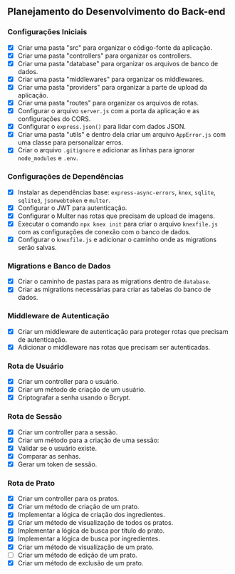 ## Planejamento do Desenvolvimento do Back-end

### Configurações Iniciais

- [x] Criar uma pasta "src" para organizar o código-fonte da aplicação.
- [x] Criar uma pasta "controllers" para organizar os controllers.
- [x] Criar uma pasta "database" para organizar os arquivos de banco de dados.
- [x] Criar uma pasta "middlewares" para organizar os middlewares.
- [x] Criar uma pasta "providers" para organizar a parte de upload da aplicação.
- [x] Criar uma pasta "routes" para organizar os arquivos de rotas.
- [x] Configurar o arquivo `server.js` com a porta da aplicação e as configurações do CORS.
- [x] Configurar o `express.json()` para lidar com dados JSON.
- [x] Criar uma pasta "utils" e dentro dela criar um arquivo `AppError.js` com uma classe para personalizar erros.
- [x] Criar o arquivo `.gitignore` e adicionar as linhas para ignorar `node_modules` e `.env`.

### Configurações de Dependências

- [x] Instalar as dependências base: `express-async-errors`, `knex`, `sqlite`, `sqlite3`, `jsonwebtoken` e `multer`.
- [x] Configurar o JWT para autenticação.
- [x] Configurar o Multer nas rotas que precisam de upload de imagens.
- [x] Executar o comando `npx knex init` para criar o arquivo `knexfile.js` com as configurações de conexão com o banco de dados.
- [x] Configurar o `knexfile.js` e adicionar o caminho onde as migrations serão salvas.

### Migrations e Banco de Dados

- [x] Criar o caminho de pastas para as migrations dentro de `database`.
- [x] Criar as migrations necessárias para criar as tabelas do banco de dados.

### Middleware de Autenticação

- [x] Criar um middleware de autenticação para proteger rotas que precisam de autenticação.
- [x] Adicionar o middleware nas rotas que precisam ser autenticadas.

### Rota de Usuário

- [x] Criar um controller para o usuário.
- [x] Criar um método de criação de um usuário.
- [x] Criptografar a senha usando o Bcrypt.

### Rota de Sessão

- [x] Criar um controller para a sessão.
- [x] Criar um método para a criação de uma sessão:
- [x] Validar se o usuário existe.
- [x] Comparar as senhas.
- [x] Gerar um token de sessão.

### Rota de Prato

- [x] Criar um controller para os pratos.
- [x] Criar um método de criação de um prato.
- [x] Implementar a lógica de criação dos ingredientes.
- [x] Criar um método de visualização de todos os pratos.
- [x] Implementar a lógica de busca por título do prato.
- [x] Implementar a lógica de busca por ingredientes.
- [x] Criar um método de visualização de um prato.
- [ ] Criar um método de edição de um prato.
- [x] Criar um método de exclusão de um prato.
